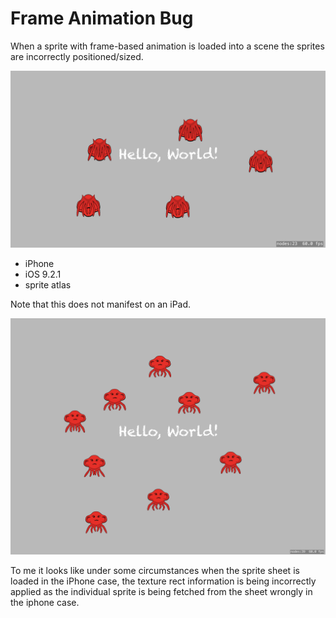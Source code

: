 # Frame Animation Bug

When a sprite with frame-based animation is loaded into a scene the sprites are incorrectly positioned/sized.

![iPhone 6+](iphone.png)

* iPhone
* iOS 9.2.1
* sprite atlas

Note that this does not manifest on an iPad.

![iPad mini](ipad.png)

To me it looks like under some circumstances when the sprite sheet is loaded in the iPhone case, the texture rect information is being incorrectly applied as the individual sprite is being fetched from the sheet wrongly in the iphone case.